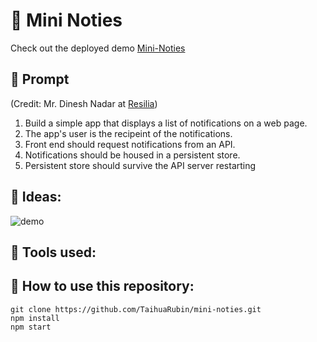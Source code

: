 # 🔔 Mini Noties

Check out the deployed demo [Mini-Noties](mini-noties.herokuapp.com)

## 📝 Prompt

(Credit: Mr. Dinesh Nadar at [Resilia](https://www.resilia.com/))

1. Build a simple app that displays a list of notifications on a web page.
2. The app's user is the recipeint of the notifications.
3. Front end should request notifications from an API.
4. Notifications should be housed in a persistent store.
5. Persistent store should survive the API server restarting

## 🧠 Ideas:

![demo](./public/demoGif.gif)

## 🧰 Tools used:

## 👾 How to use this repository:

```shell
git clone https://github.com/TaihuaRubin/mini-noties.git
npm install
npm start
```
